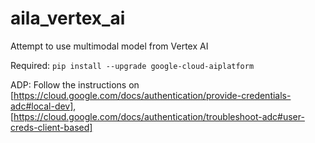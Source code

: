 # aila_vertex_ai
Attempt to use multimodal model from Vertex AI

Required:
`pip install --upgrade google-cloud-aiplatform`

ADP:
Follow the instructions on 
[https://cloud.google.com/docs/authentication/provide-credentials-adc#local-dev],
[https://cloud.google.com/docs/authentication/troubleshoot-adc#user-creds-client-based]
